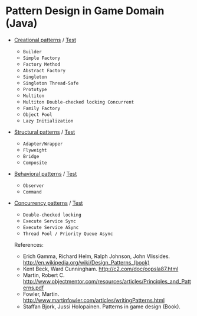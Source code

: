 Pattern Design in Game Domain (Java)
==============

* [Creational patterns](https://github.com/victorakamon/pattern-design/tree/master/src/creational) / [Test](https://github.com/victorakamon/pattern-design/tree/master/test/creational)
  * ```Builder```
  * ```Simple Factory```
  * ```Factory Method```
  * ```Abstract Factory```
  * ```Singleton```
  * ```Singleton Thread-Safe```
  * ```Prototype```
  * ```Multiton```
  * ```Multiton Double-checked locking Concurrent``` 
  * ```Family Factory```
  * ```Object Pool```
  * ```Lazy Initialization```
  
* [Structural patterns](https://github.com/victorakamon/pattern-design/tree/master/src/structural) / [Test](https://github.com/victorakamon/pattern-design/tree/master/test/structural)
  * ```Adapter/Wrapper```
  * ```Flyweight```
  * ```Bridge```
  * ```Composite```

* [Behavioral patterns](https://github.com/victorakamon/pattern-design/tree/master/src/behavioral) / [Test](https://github.com/victorakamon/pattern-design/tree/master/test/behavioral)
  * ```Observer```
  * ```Command```
  

* [Concurrency patterns](https://github.com/victorakamon/pattern-design/tree/master/src/concurrency) / [Test](https://github.com/victorakamon/pattern-design/tree/master/test/concurrency)
  * ```Double-checked locking```
  * ```Execute Service Sync```
  * ```Execute Service ASync```
  * ```Thread Pool / Priority Queue Async```



  References:
  * Erich Gamma, Richard Helm, Ralph Johnson, John Vlissides. http://en.wikipedia.org/wiki/Design_Patterns_(book)
  * Kent Beck, Ward Cunningham. http://c2.com/doc/oopsla87.html
  * Martin, Robert C. http://www.objectmentor.com/resources/articles/Principles_and_Patterns.pdf
  * Fowler, Martin. http://www.martinfowler.com/articles/writingPatterns.html
  * Staffan Bjork, Jussi Holopainen. Patterns in game design (Book).
   
